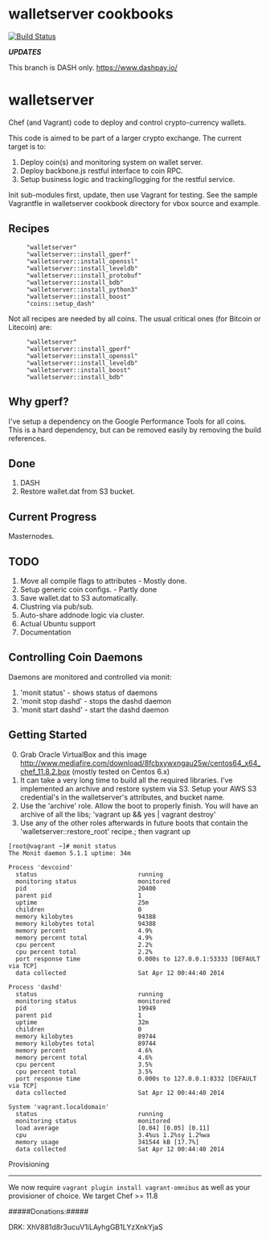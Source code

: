 # walletserver cookbooks

[![Build Status](https://travis-ci.org/azilber/walletserver.png?branch=dash)](https://travis-ci.org/azilber/walletserver)


***UPDATES***

This branch is DASH only.  https://www.dashpay.io/

walletserver
============

Chef (and Vagrant) code to deploy and control crypto-currency wallets.

This code is aimed to be part of a larger crypto exchange.  The current target is to:

1. Deploy coin(s) and monitoring system on wallet server.
2. Deploy backbone.js restful interface to coin RPC.
3. Setup business logic and tracking/logging for the restful service.



Init sub-modules first, update, then use Vagrant for testing.  See the sample Vagrantfle
in walletserver cookbook directory for vbox source and example.

Recipes
-----------
```
     "walletserver"
     "walletserver::install_gperf"
     "walletserver::install_openssl"
     "walletserver::install_leveldb"
     "walletserver::install_protobuf"
     "walletserver::install_bdb"
     "walletserver::install_python3"
     "walletserver::install_boost"
     "coins::setup_dash"
```


Not all recipes are needed by all coins.  The usual critical ones (for Bitcoin or Litecoin) are:

```
     "walletserver"
     "walletserver::install_gperf"
     "walletserver::install_openssl"
     "walletserver::install_leveldb"
     "walletserver::install_boost"
     "walletserver::install_bdb"
```

Why gperf?
-----------

  I've setup a dependency on the Google Performance Tools for all coins.  This is a hard dependency, but can be removed easily by removing the build references.


Done
-----------

1. DASH
7. Restore wallet.dat from S3 bucket.


Current Progress
-----------

Masternodes.

TODO
-----------

1. Move all compile flags to attributes - Mostly done.
2. Setup generic coin configs. - Partly done
3. Save wallet.dat to S3 automatically.
4. Clustring via pub/sub.
5. Auto-share addnode logic via cluster.
6. Actual Ubuntu support
7. Documentation


Controlling Coin Daemons
-----------

Daemons are monitored and controlled via monit:

1. 'monit status' - shows status of daemons
2. 'monit stop dashd' - stops the dashd daemon
3. 'monit start dashd' - start the dashd daemon


Getting Started
-----------
0. Grab Oracle VirtualBox and this image http://www.mediafire.com/download/8fcbxywxngau25w/centos64_x64_chef_11.8.2.box  (mostly tested on Centos 6.x)
1. It can take a very long time to build all the required libraries.  I've implemented an archive and restore system via S3. Setup your AWS S3 credential's in the walletserver's attributes,
and bucket name.
2. Use the 'archive' role.  Allow the boot to properly finish.  You will have an archive of all the libs; 'vagrant up && yes | vagrant destroy'
3. Use any of the other roles afterwards in future boots that contain the 'walletserver::restore_root' recipe.; then vagrant up

```
[root@vagrant ~]# monit status
The Monit daemon 5.1.1 uptime: 34m 

Process 'devcoind'
  status                            running
  monitoring status                 monitored
  pid                               20400
  parent pid                        1
  uptime                            25m 
  children                          0
  memory kilobytes                  94388
  memory kilobytes total            94388
  memory percent                    4.9%
  memory percent total              4.9%
  cpu percent                       2.2%
  cpu percent total                 2.2%
  port response time                0.000s to 127.0.0.1:53333 [DEFAULT via TCP]
  data collected                    Sat Apr 12 00:44:40 2014

Process 'dashd'
  status                            running
  monitoring status                 monitored
  pid                               19949
  parent pid                        1
  uptime                            32m 
  children                          0
  memory kilobytes                  89744
  memory kilobytes total            89744
  memory percent                    4.6%
  memory percent total              4.6%
  cpu percent                       3.5%
  cpu percent total                 3.5%
  port response time                0.000s to 127.0.0.1:8332 [DEFAULT via TCP]
  data collected                    Sat Apr 12 00:44:40 2014

System 'vagrant.localdomain'
  status                            running
  monitoring status                 monitored
  load average                      [0.04] [0.05] [0.11]
  cpu                               3.4%us 1.2%sy 1.2%wa
  memory usage                      341544 kB [17.7%]
  data collected                    Sat Apr 12 00:44:40 2014
```

Provisioning
______________

We now require ```vagrant plugin install vagrant-omnibus``` as well as your provisioner of choice.  We target Chef >= 11.8

#####Donations:#####


DRK: XhV881d8r3ucuV1iLAyhgGB1LYzXnkYjaS


